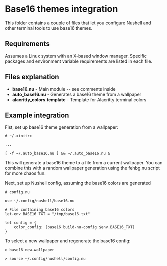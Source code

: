# Base16 themes integration

This folder contains a couple of files that let you configure Nushell and other terminal tools to use base16 themes.

## Requirements

Assumes a Linux system with an X-based window manager.
Specific packages and environment variable requirements are listed in each file.

## Files explanation
* **base16.nu** - Main module -- see comments inside
* **auto_base16.nu** - Generates a base16 theme from a wallpaper
* **alacritty_colors.template** - Template for Alacritty terminal colors

## Example integration

Fist, set up base16 theme generation from a wallpaper:
```
# ~/.xinitrc

...

[ -f ~/.auto_base16.nu ] && ~/.auto_base16.nu &
```
This will generate a base16 theme to a file from a current wallpaper.
You can combine this with a random wallpaper generation using the fehbg.nu
script for more chaos fun.

Next, set up Nushell config, assuming the base16 colors are generated
```
# config.nu

use ~/.config/nushell/base16.nu

# File containing base16 colors
let-env BASE16_TXT = "/tmp/base16.txt"

let config = {
    color_config: (base16 build-nu-config $env.BASE16_TXT)
}
```

To select a new wallpaper and regenerate the base16 config:
```
> base16 new-wallpaper

> source ~/.config/nushell/config.nu
```
